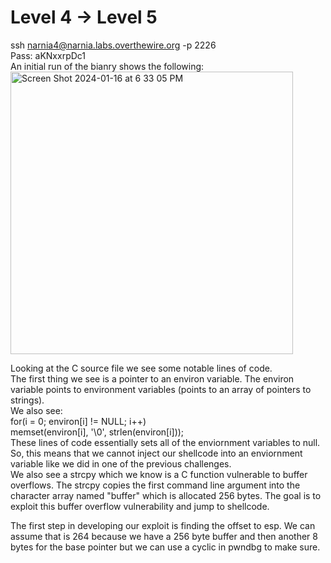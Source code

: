 # Level 4 -> Level 5  
ssh narnia4@narnia.labs.overthewire.org -p 2226  
Pass: aKNxxrpDc1  
An initial run of the bianry shows the following:
<img width="452" alt="Screen Shot 2024-01-16 at 6 33 05 PM" src="https://github.com/tylerdionne/OverTheWire-Narnia-Write-ups/assets/143131384/f775fc2b-ef51-42a6-b0ea-f3f1c488e86c">

Looking at the C source file we see some notable lines of code.  
The first thing we see is a pointer to an environ variable. The environ variable points to environment variables (points to an array of pointers to strings).  
We also see:  
for(i = 0; environ[i] != NULL; i++)  
        memset(environ[i], '\0', strlen(environ[i]));  
These lines of code essentially sets all of the enviornment variables to null. So, this means that we cannot inject our shellcode into an enviornment variable like we did in one of the previous challenges.  
We also see a strcpy which we know is a C function vulnerable to buffer overflows. The strcpy copies the first command line argument into the character array named "buffer" which is allocated 256 bytes. 
The goal is to exploit this buffer overflow vulnerability and jump to shellcode. 

The first step in developing our exploit is finding the offset to esp. We can assume that is 264 because we have a 256 byte buffer and then another 8 bytes for the base pointer but we can use a cyclic in pwndbg to make sure.

